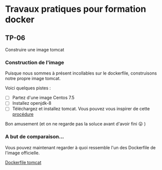 # Travaux pratiques pour formation docker

## TP-06
Construire une image tomcat

### Construction de l'image
Puisque nous sommes à présent incollables sur le dockerfile, construisons notre propre image tomcat.

Voici quelques pistes :
- [ ] Partez d'une image Centos 7.5
- [ ] Installez openjdk-8 
- [ ] Téléchargez et installez tomcat. Vous pouvez vous inspirer de cette [procédure](https://www.digitalocean.com/community/tutorials/how-to-install-apache-tomcat-8-on-ubuntu-16-04)

Bon amusement (et on ne regarde pas la soluce avant d'avoir fini :stuck_out_tongue: )


### A but de comparaison...
Vous pouvez maintenant regarder à quoi ressemble l'un des Dockerfile de l'image officielle.

[Dockerfile tomcat](https://github.com/docker-library/tomcat/blob/master/8.5/jdk8/openjdk/Dockerfile)

